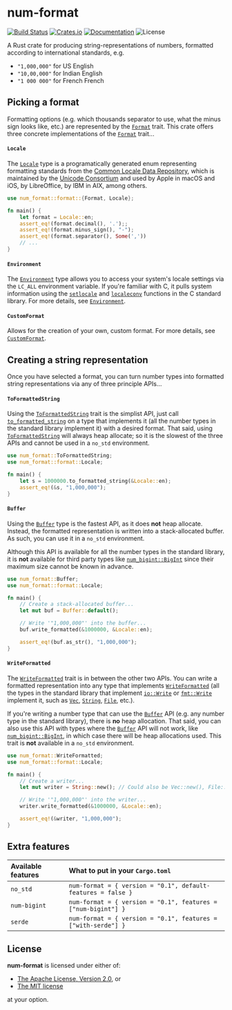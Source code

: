 # num-format

[![Build Status](https://travis-ci.org/bcmyers/num-format.svg?branch=master)](https://travis-ci.org/bcmyers/num-format)
[![Crates.io](https://img.shields.io/crates/v/num-format.svg)](https://crates.io/crates/num-format)
[![Documentation](https://docs.rs/num-format/badge.svg)](https://docs.rs/num-format/)
![License](https://img.shields.io/crates/l/num-format.svg)

A Rust crate for producing string-representations of numbers, formatted according to international standards,
e.g.
- `"1,000,000"` for US English
- `"10,00,000"` for Indian English
- `"1 000 000"` for French French

## Picking a format

Formatting options (e.g. which thousands separator to use, what the minus sign looks like, etc.) are represented by
the [`Format`] trait. This crate offers three concrete implementations of the [`Format`] trait...

#### `Locale`

The [`Locale`] type is a programatically generated enum representing formatting standards from the
[Common Locale Data Repository], which is maintained by the [Unicode Consortium] and used by Apple in macOS and iOS,
by LibreOffice, by IBM in AIX, among others.

```rust
use num_format::format::{Format, Locale};

fn main() {
    let format = Locale::en;
    assert_eq!(format.decimal(), '.');;
    assert_eq!(format.minus_sign(), "-");
    assert_eq!(format.separator(), Some(','))
    // ...
}
```

#### `Environment`

The [`Environment`] type allows you to access your system's locale settings via the `LC_ALL` environment variable.
If you're familiar with C, it pulls system information using the [`setlocale`] and [`localeconv`] functions in the C
standard library. For more details, see [`Environment`].

#### `CustomFormat`

Allows for the creation of your own, custom format. For more details, see [`CustomFormat`].

## Creating a string representation

Once you have selected a format, you can turn number types into formatted string representations via
any of three principle APIs...

#### `ToFormattedString`

Using the [`ToFormattedString`] trait is the simplist API, just call [`to_formatted_string`] on a type that implements
it (all the number types in the standard library implement it) with a desired format. That said, using
[`ToFormattedString`] will always heap allocate; so it is the slowest of the three APIs and cannot be used in a
`no_std` environment.

```rust
use num_format::ToFormattedString;
use num_format::format::Locale;

fn main() {
    let s = 1000000.to_formatted_string(&Locale::en);
    assert_eq!(&s, "1,000,000");
}
```

#### `Buffer`

Using the [`Buffer`] type is the fastest API, as it does **not** heap allocate. Instead, the formatted representation
is written into a stack-allocated buffer. As such, you can use it in a `no_std` environment.

Although this API is available for all the number types in the standard library, it is **not** available
for third party types like [`num_bigint::BigInt`] since their maximum size cannot be known in advance.

```rust
use num_format::Buffer;
use num_format::format::Locale;

fn main() {
    // Create a stack-allocated buffer...
    let mut buf = Buffer::default();

    // Write '"1,000,000"' into the buffer...
    buf.write_formatted(&1000000, &Locale::en);

    assert_eq!(buf.as_str(), "1,000,000");
}
```

#### `WriteFormatted`

The [`WriteFormatted`] trait is in between the other two APIs. You can write a formatted representation into
any type that implements [`WriteFormatted`] (all the types in the standard library that implement [`io::Write`] or
[`fmt::Write`] implement it, such as [`Vec`], [`String`], [`File`], etc.).

If you're writing a number type that can use the [`Buffer`] API (e.g. any number type in the standard library), there
is **no** heap allocation. That said, you can also use this API with types where the [`Buffer`] API will not work, like
[`num_bigint::BigInt`], in which case there will be heap allocations used. This trait is **not** available
in a `no_std` environment.

```rust
use num_format::WriteFormatted;
use num_format::format::Locale;

fn main() {
    // Create a writer...
    let mut writer = String::new(); // Could also be Vec::new(), File::open(...), ...

    // Write '"1,000,000"' into the writer...
    writer.write_formatted(&1000000, &Locale::en);

    assert_eq!(&writer, "1,000,000");
}
```

## Extra features

| Available features | What to put in your `Cargo.toml`                              |
| :----------------- | :------------------------------------------------------------ |
| `no_std`           | `num-format = { version = "0.1", default-features = false }`  |
| `num-bigint`       | `num-format = { version = "0.1", features = ["num-bigint"] }` |
| `serde`            | `num-format = { version = "0.1", features = ["with-serde"] }` |

## License

**num-format** is licensed under either of:

- [The Apache License, Version 2.0], or
- [The MIT license]

at your option.

[`Buffer`]: struct.Buffer.html
[Common Locale Data Repository]: https://en.wikipedia.org/wiki/Common_Locale_Data_Repository
[`CustomFormat`]: format/struct.CustomFormat.html
[`Environment`]: format/struct.Environment.html
[`File`]: https://doc.rust-lang.org/std/fs/struct.File.html
[`fmt::Write`]: https://doc.rust-lang.org/std/fmt/fn.write.html
[`Format`]: format/trait.Format.html
[`io::Write`]: https://doc.rust-lang.org/std/io/trait.Write.html
[`Locale`]: format/enum.Locale.html
[`localeconv`]: https://www.gnu.org/software/libc/manual/html_node/The-Lame-Way-to-Locale-Data.html#The-Lame-Way-to-Locale-Data
[`num_bigint::BigInt`]: https://docs.rs/num-bigint/0.2.2/num_bigint/struct.BigInt.html
[`setlocale`]: https://www.gnu.org/software/libc/manual/html_node/Setting-the-Locale.html
[`String`]: https://doc.rust-lang.org/std/string/struct.String.html
[The Apache License, Version 2.0]: http://www.apache.org/licenses/LICENSE-2.0
[The MIT license]: http://opensource.org/licenses/MIT
[`ToFormattedString`]: trait.ToFormattedString.html
[`to_formatted_string`]: trait.ToFormattedString.html#method.to_formatted_string
[Unicode Consortium]: https://en.wikipedia.org/wiki/Unicode_Consortium
[`Vec`]: https://doc.rust-lang.org/std/vec/struct.Vec.html
[`WriteFormatted`]: trait.WriteFormatted.html
